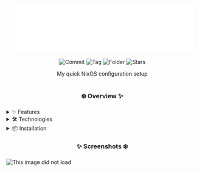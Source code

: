 <div align="center">

![This image did not load](./.github/assets/screenshot/HyprDots.png)

</div>

<div align="center">

![Commit](https://img.shields.io/github/last-commit/MounTemed/hyprdots?style=for-the-badge&logo=git&logoColor=D9E0EE&labelColor=0d1117&color=2b3946)
![Tag](https://img.shields.io/github/v/tag/MounTemed/hyprdots?style=for-the-badge&logo=github&logoColor=D9E0EE&labelColor=0d1117&color=22241c)
![Folder](https://img.shields.io/github/languages/code-size/MounTemed/hyprdots?style=for-the-badge&logo=protondrive&logoColor=D9E0EE&labelColor=0d1117&color=2b3946)
![Stars](https://img.shields.io/github/stars/MounTemed/hyprdots?style=for-the-badge&logo=andela&logoColor=D9E0EE&labelColor=0d1117&color=22241c)

<p>My quick NixOS configuration setup</p>

</div>

<h1></h1>

<div align="center">
  <h3> ❄️ Overview ✨ </h3>
</div>

<details>
<summary>✨ Features</summary>

- **Quick Setup** – You can literally install the entire system with all its settings using just one command
- **Maximum Reproducibility** – If it works for me, it will work for everyone
- **State-of-the-Art Technology** - Forget about legacy code; use only the newest packages

</details>


<details>
<summary>🛠️ Technologies</summary>

- **Hyprland**: Dynamic tiling Wayland compositor that looks great.
  [github.com/hypwm/hyprland](https://github.com/hypwm/hyprland)
- **Hyprcontrib**: grimblast - A Hyprland version of Grimshot.
  [github.com/hyprwm/contrib](https://github.com/hyprwm/contrib)
- **Quickshell**: Universal bar for C++ and Qt6.
  [github.com/quickshell-mirror/quickshell](https://github.com/quickshell-mirror/quickshell)
- **Foot**: Fast wayland terminal with xterm support.
  [codeberg.org/dnkl/foot](https://codeberg.org/dnkl/foot)
- **Zen-Browser**: Firefox fork for a nicer browsing experience.
  [github.com/zen-browser/desktop](https://github.com/zen-browser/desktop)

</details>

<details>
<summary>📦 Installation</summary>

1. **Identify the target disk**:

   ```bash
   lsblk
   ```

   Note the disk (e.g., `/dev/nvme0n1`). Double-check to avoid data loss.

2. **Obtain a disko layout**:
   Clone a repository with a `disko.nix` file or create your own:

   ```bash
   git clone https://github.com/LinuxFamily/LuneDots
   ```

   Ensure `disko.nix` matches your disk and partition needs.

3. **Format the disk**:
   Run `disko` to partition and format the disk (this erases all data):

   ```bash
   sudo nix run github:nix-community/disko -- --mode disko ./LuneDots/disko.nix --arg device '"/dev/nvme0n1"'
   ```

4. **Generate hardware configuration**:
   Create a `hardware-configuration.nix` file:

   ```bash
   sudo nixos-generate-config --no-filesystems --root .
   ```

5. **Set up host configuration**:
   Copy the generated file to your host directory:

   ```bash
   cp ./etc/nixos/hardware-configuration.nix ./HyprDots/hosts/io/
   ```

6. **Install NixOS**:
   Install the system to `/mnt` using the flake:

   ```bash
   nixos-install --root /mnt --flake ./HyprDots
   ```

   Set a root password with `passwd` or configure SSH keys if prompted.

7. **Reboot**:
   Unmount filesystems and reboot:
   ```bash
   umount -R /mnt
   reboot
   ```

</details>

<div align="center">
  <h3> ✨ Screenshots ❄️ </h3>
</div>

![This image did not load](./.github/assets/screenshot/pictures.png)
